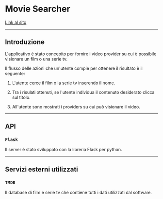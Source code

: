 # Movie Searcher

[Link al sito](https://movie-searcher-15p2.onrender.com/)

***

## Introduzione

L'applicativo è stato concepito per fornire i video provider su cui è possibile visionare un film o una serie tv.
<br/>

Il flusso delle azioni che un'utente compie per ottenere il risultato è il seguente:

1. L'utente cerce il film o la serie tv inserendo il nome.

2. Tra i risulati ottenuti, se l'utente individua il contenuto desiderato clicca sul titolo.

3. All'utente sono mostrati i providers su cui può visionare il video.

***

## API

### `Flask`

Il server è stato sviluppato con la libreria Flask per python.

***

## Servizi esterni utilizzati

### `TMDB`

Il database di film e serie tv che contiene tutti i dati utilizzati dal software.